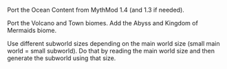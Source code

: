 Port the Ocean Content from MythMod 1.4 (and 1.3 if needed).

Port the Volcano and Town biomes.
Add the Abyss and Kingdom of Mermaids biome.

Use different subworld sizes depending on the main world size (small main world = small subworld).
Do that by reading the main world size and then generate the subworld using that size.